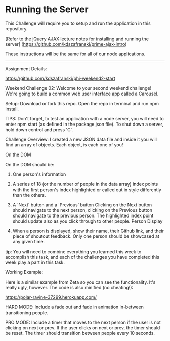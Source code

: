 # Running the Server

This Challenge will require you to setup and run the application in this repository.

[Refer to the jQuery AJAX lecture notes for installing and running the server]  (https://github.com/kdszafranski/prime-ajax-intro)

These instructions will be the same for all of our node applications.

------------------------------------------------------------------------------

Assignment Details:

https://github.com/kdszafranski/phi-weekend2-start

Weekend Challenge 02:
Welcome to your second weekend challenge! We're going to build a common web user interface app called a Carousel.

Setup:
Download or fork this repo.
Open the repo in terminal and run npm install.

TIPS:
Don't forget, to test an application with a node server, you will need to enter npm start (as defined in the package.json file).
To shut down a server, hold down control and press 'C'.

Challenge Overview:
I created a new JSON data file and inside it you will find an array of objects. Each object, is each one of you!

On the DOM

On the DOM should be:

1. One person's information

2. A series of 18 (or the number of people in the data array) index points with the first person's index highlighted or called out in style differently than the others.

3. A 'Next' button and a 'Previous' button
Clicking on the Next button should navigate to the next person, clicking on the Previous button should navigate to the previous person. The highlighted index point should update also as you click through to other people.
Person Display

4. When a person is displayed, show their name, their Github link, and their piece of shoutout feedback. Only one person should be showcased at any given time.

tip:
You will need to combine everything you learned this week to accomplish this task, and each of the challenges you have completed this week play a part in this task.


Working Example:

Here is a similar example from Zeta so you can see the functionality. It's really ugly, however. The code is also minified (no cheating!):

https://polar-ravine-37299.herokuapp.com/

HARD MODE:
Include a fade out and fade in animation in-between transitioning people.


PRO MODE:
Include a timer that moves to the next person if the user is not clicking on next or prev. If the user clicks on next or prev, the timer should be reset. The timer should transition between people every 10 seconds.

